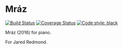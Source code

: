 Mráz
====

[![Build Status](https://travis-ci.org/trevorbaca/mraz.svg?branch=master)](https://travis-ci.org/trevorbaca/mraz)
[![Coverage Status](https://coveralls.io/repos/github/trevorbaca/mraz/badge.svg?branch=master)](https://coveralls.io/github/trevorbaca/mraz?branch=master)
[![Code style: black](https://img.shields.io/badge/code%20style-black-000000.svg)](https://github.com/ambv/black)

Mráz (2016) for piano.

For Jared Redmond.
